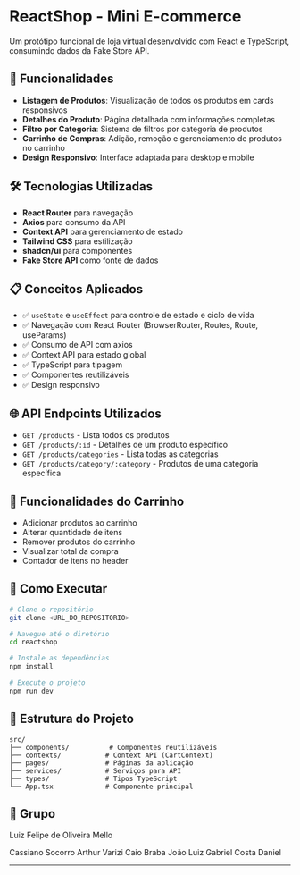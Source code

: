 
# ReactShop - Mini E-commerce

Um protótipo funcional de loja virtual desenvolvido com React e TypeScript, consumindo dados da Fake Store API.

## 🚀 Funcionalidades

- **Listagem de Produtos**: Visualização de todos os produtos em cards responsivos
- **Detalhes do Produto**: Página detalhada com informações completas
- **Filtro por Categoria**: Sistema de filtros por categoria de produtos
- **Carrinho de Compras**: Adição, remoção e gerenciamento de produtos no carrinho
- **Design Responsivo**: Interface adaptada para desktop e mobile

## 🛠️ Tecnologias Utilizadas

- **React Router** para navegação
- **Axios** para consumo da API
- **Context API** para gerenciamento de estado
- **Tailwind CSS** para estilização
- **shadcn/ui** para componentes
- **Fake Store API** como fonte de dados

## 📋 Conceitos Aplicados

- ✅ `useState` e `useEffect` para controle de estado e ciclo de vida
- ✅ Navegação com React Router (BrowserRouter, Routes, Route, useParams)
- ✅ Consumo de API com axios
- ✅ Context API para estado global
- ✅ TypeScript para tipagem
- ✅ Componentes reutilizáveis
- ✅ Design responsivo

## 🌐 API Endpoints Utilizados

- `GET /products` - Lista todos os produtos
- `GET /products/:id` - Detalhes de um produto específico
- `GET /products/categories` - Lista todas as categorias
- `GET /products/category/:category` - Produtos de uma categoria específica

## 📱 Funcionalidades do Carrinho

- Adicionar produtos ao carrinho
- Alterar quantidade de itens
- Remover produtos do carrinho
- Visualizar total da compra
- Contador de itens no header

## 🔧 Como Executar

```bash
# Clone o repositório
git clone <URL_DO_REPOSITORIO>

# Navegue até o diretório
cd reactshop

# Instale as dependências
npm install

# Execute o projeto
npm run dev
```

## 📂 Estrutura do Projeto

```
src/
├── components/          # Componentes reutilizáveis
├── contexts/           # Context API (CartContext)
├── pages/              # Páginas da aplicação
├── services/           # Serviços para API
├── types/              # Tipos TypeScript
└── App.tsx             # Componente principal
```

## 👥 Grupo

Luiz Felipe de Oliveira Mello

Cassiano Socorro
Arthur Varizi
Caio Braba
João Luiz
Gabriel Costa
Daniel 

---
